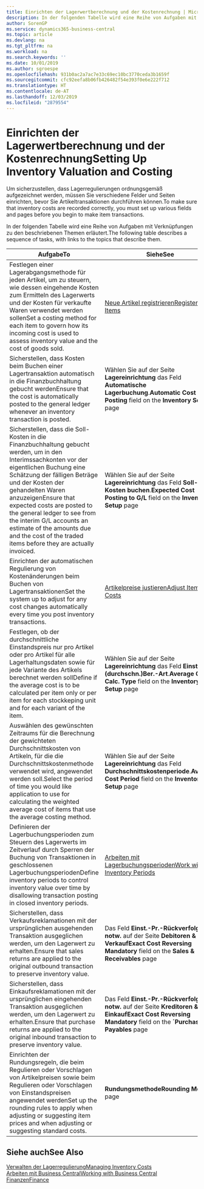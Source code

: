 ```yaml
---
title: Einrichten der Lagerwertberechnung und der Kostenrechnung | Microsoft Docs
description: In der folgenden Tabelle wird eine Reihe von Aufgaben mit Verknüpfungen zu den beschriebenen Themen erläutert.
author: SorenGP
ms.service: dynamics365-business-central
ms.topic: article
ms.devlang: na
ms.tgt_pltfrm: na
ms.workload: na
ms.search.keywords: ''
ms.date: 10/01/2019
ms.author: sgroespe
ms.openlocfilehash: 931b0ac2a7ac7e33c69ec10bc3770ceda3b1659f
ms.sourcegitcommit: cfc92eefa8b06fb426482f54e393f0e6e222f712
ms.translationtype: HT
ms.contentlocale: de-AT
ms.lasthandoff: 12/03/2019
ms.locfileid: "2879554"
---
```

# <a name="setting-up-inventory-valuation-and-costing"></a><span data-ttu-id="49567-103">Einrichten der Lagerwertberechnung und der Kostenrechnung</span><span class="sxs-lookup"><span data-stu-id="49567-103">Setting Up Inventory Valuation and Costing</span></span>
<span data-ttu-id="49567-104">Um sicherzustellen, dass Lagerregulierungen ordnungsgemäß aufgezeichnet werden, müssen Sie verschiedene Felder und Seiten einrichten, bevor Sie Artikeltransaktionen durchführen können.</span><span class="sxs-lookup"><span data-stu-id="49567-104">To make sure that inventory costs are recorded correctly, you must set up various fields and pages before you begin to make item transactions.</span></span>

<span data-ttu-id="49567-105">In der folgenden Tabelle wird eine Reihe von Aufgaben mit Verknüpfungen zu den beschriebenen Themen erläutert.</span><span class="sxs-lookup"><span data-stu-id="49567-105">The following table describes a sequence of tasks, with links to the topics that describe them.</span></span>

|<span data-ttu-id="49567-106">**Aufgabe**</span><span class="sxs-lookup"><span data-stu-id="49567-106">**To**</span></span>|<span data-ttu-id="49567-107">**Siehe**</span><span class="sxs-lookup"><span data-stu-id="49567-107">**See**</span></span>|  
|------------|-------------|  
|<span data-ttu-id="49567-108">Festlegen einer Lagerabgangsmethode für jeden Artikel, um zu steuern, wie dessen eingehende Kosten zum Ermitteln des Lagerwerts und der Kosten für verkaufte Waren verwendet werden sollen</span><span class="sxs-lookup"><span data-stu-id="49567-108">Set a costing method for each item to govern how its incoming cost is used to assess inventory value and the cost of goods sold.</span></span>|[<span data-ttu-id="49567-109">Neue Artikel registrieren</span><span class="sxs-lookup"><span data-stu-id="49567-109">Register New Items</span></span>](inventory-how-register-new-items.md)|  
|<span data-ttu-id="49567-110">Sicherstellen, dass Kosten beim Buchen einer Lagertransaktion automatisch in die Finanzbuchhaltung gebucht werden</span><span class="sxs-lookup"><span data-stu-id="49567-110">Ensure that the cost is automatically posted to the general ledger whenever an inventory transaction is posted.</span></span>|<span data-ttu-id="49567-111">Wählen Sie auf der Seite **Lagereinrichtung** das Feld **Automatische Lagerbuchung**.</span><span class="sxs-lookup"><span data-stu-id="49567-111">**Automatic Cost Posting** field on the **Inventory Setup** page</span></span>|  
|<span data-ttu-id="49567-112">Sicherstellen, dass die Soll-Kosten in die Finanzbuchhaltung gebucht werden, um in den Interimssachkonten vor der eigentlichen Buchung eine Schätzung der fälligen Beträge und der Kosten der gehandelten Waren anzuzeigen</span><span class="sxs-lookup"><span data-stu-id="49567-112">Ensure that expected costs are posted to the general ledger to see from the interim G/L accounts an estimate of the amounts due and the cost of the traded items before they are actually invoiced.</span></span>|<span data-ttu-id="49567-113">Wählen Sie auf der Seite **Lagereinrichtung** das Feld **Soll-Kosten buchen**.</span><span class="sxs-lookup"><span data-stu-id="49567-113">**Expected Cost Posting to G/L** field on the **Inventory Setup** page</span></span>|  
|<span data-ttu-id="49567-114">Einrichten der automatischen Regulierung von Kostenänderungen beim Buchen von Lagertransaktionen</span><span class="sxs-lookup"><span data-stu-id="49567-114">Set the system up to adjust for any cost changes automatically every time you post inventory transactions.</span></span>|[<span data-ttu-id="49567-115">Artikelpreise justieren</span><span class="sxs-lookup"><span data-stu-id="49567-115">Adjust Item Costs</span></span>](inventory-how-adjust-item-costs.md)|  
|<span data-ttu-id="49567-116">Festlegen, ob der durchschnittliche Einstandspreis nur pro Artikel oder pro Artikel für alle Lagerhaltungsdaten sowie für jede Variante des Artikels berechnet werden soll</span><span class="sxs-lookup"><span data-stu-id="49567-116">Define if the average cost is to be calculated per item only or per item for each stockkeping unit and for each variant of the item.</span></span>|<span data-ttu-id="49567-117">Wählen Sie auf der Seite **Lagereinrichtung** das Feld **Einst.-Pr.(durchschn.)Ber.-Art**.</span><span class="sxs-lookup"><span data-stu-id="49567-117">**Average Cost Calc. Type** field on the **Inventory Setup** page</span></span>|  
|<span data-ttu-id="49567-118">Auswählen des gewünschten Zeitraums für die Berechnung der gewichteten Durchschnittskosten von Artikeln, für die die Durchschnittskostenmethode verwendet wird, angewendet werden soll.</span><span class="sxs-lookup"><span data-stu-id="49567-118">Select the period of time you would like application to use for calculating the weighted average cost of items that use the average costing method.</span></span>|<span data-ttu-id="49567-119">Wählen Sie auf der Seite **Lagereinrichtung** das Feld **Durchschnittskostenperiode**.</span><span class="sxs-lookup"><span data-stu-id="49567-119">**Average Cost Period** field on the **Inventory Setup** page</span></span>|  
|<span data-ttu-id="49567-120">Definieren der Lagerbuchungsperioden zum Steuern des Lagerwerts im Zeitverlauf durch Sperren der Buchung von Transaktionen in geschlossenen Lagerbuchungsperioden</span><span class="sxs-lookup"><span data-stu-id="49567-120">Define inventory periods to control inventory value over time by disallowing transaction posting in closed inventory periods.</span></span>|[<span data-ttu-id="49567-121">Arbeiten mit Lagerbuchungsperioden</span><span class="sxs-lookup"><span data-stu-id="49567-121">Work with Inventory Periods</span></span>](finance-how-to-work-with-inventory-periods.md)|  
|<span data-ttu-id="49567-122">Sicherstellen, dass Verkaufsreklamationen mit der ursprünglichen ausgehenden Transaktion ausgeglichen werden, um den Lagerwert zu erhalten.</span><span class="sxs-lookup"><span data-stu-id="49567-122">Ensure that sales returns are applied to the original outbound transaction to preserve inventory value.</span></span>|<span data-ttu-id="49567-123">Das Feld **Einst.-Pr.-Rückverfolg. notw.** auf der Seite **Debitoren & Verkauf**</span><span class="sxs-lookup"><span data-stu-id="49567-123">**Exact Cost Reversing Mandatory** field on the **Sales & Receivables** page</span></span>|  
|<span data-ttu-id="49567-124">Sicherstellen, dass Einkaufsreklamationen mit der ursprünglichen eingehenden Transaktion ausgeglichen werden, um den Lagerwert zu erhalten.</span><span class="sxs-lookup"><span data-stu-id="49567-124">Ensure that purchase returns are applied to the original inbound transaction to preserve inventory value.</span></span>|<span data-ttu-id="49567-125">Das Feld **Einst.-Pr.-Rückverfolg. notw.** auf der Seite **Kreditoren & Einkauf**</span><span class="sxs-lookup"><span data-stu-id="49567-125">**Exact Cost Reversing Mandatory** field on the **´Purchases & Payables** page</span></span>|
|<span data-ttu-id="49567-126">Einrichten der Rundungsregeln, die beim Regulieren oder Vorschlagen von Artikelpreisen sowie beim Regulieren oder Vorschlagen von Einstandspreisen angewendet werden</span><span class="sxs-lookup"><span data-stu-id="49567-126">Set up the rounding rules to apply when adjusting or suggesting item prices and when adjusting or suggesting standard costs.</span></span>|<span data-ttu-id="49567-127">**Rundungsmethode**</span><span class="sxs-lookup"><span data-stu-id="49567-127">**Rounding Method** page</span></span>|  

## <a name="see-also"></a><span data-ttu-id="49567-128">Siehe auch</span><span class="sxs-lookup"><span data-stu-id="49567-128">See Also</span></span>  
[<span data-ttu-id="49567-129">Verwalten der Lagerregulierung</span><span class="sxs-lookup"><span data-stu-id="49567-129">Managing Inventory Costs</span></span>](finance-manage-inventory-costs.md)  
[<span data-ttu-id="49567-130">Arbeiten mit  Business Central</span><span class="sxs-lookup"><span data-stu-id="49567-130">Working with Business Central</span></span>](ui-work-product.md)  
[<span data-ttu-id="49567-131">Finanzen</span><span class="sxs-lookup"><span data-stu-id="49567-131">Finance</span></span>](finance.md)  
